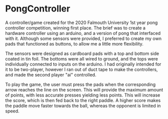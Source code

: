 # PongController

A controller/game created for the 2020 Falmouth University 1st year pong controller competition, winning first place. The brief was to create a hardware controller using an arduino, and a version of pong that interfaced with it. Although some sensors were provided, I preferred to create my own pads that functioned as buttons, to allow me a little more flexibility.

The sensors were designed as cardboard pads with a top and bottom side coated in tin foil. The bottoms were all wired to ground, and the tops were individually connected to inputs on the arduino. I had originally intended for it to be two-player, however I ran out of duct tape to make the controllers, and made the second player "ai" controlled.

To play the game, the user must press the pads when the corresponding arrow reaches the line on the screen. This will provide the maximum amount of points, with less accurate presses yielding less points. This will increase the score, which is then fed back to the right paddle. A higher score makes the paddle move faster towards the ball, whereas the opponent is limited in speed.
